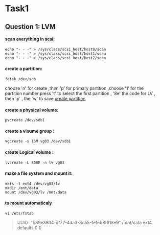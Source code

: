 # Task1


## Question 1: LVM

#### scan everything in scsi:
```
echo "- - -" > /sys/class/scsi_host/host0/scan
echo "- - -" > /sys/class/scsi_host/host1/scan
echo "- - -" > /sys/class/scsi_host/host2/scan
```
#### create a partition:
```
fdisk /dev/sdb
```
choose 'n' for create ,then 'p' for primary partition ,choose '1' for the partition number
press 't' to select the first partition , '8e' the code for LV , then 'p' , the 'w' to save
[create partition](	/assets/images/create-partition.png)
#### create a physical volume:
```
pvcreate /dev/sdb1
```
#### create a vloume group :
```
vgcreate -s 16M vg03 /dev/sdb1
```
#### create Logical volume :
```
lvcreate -L 800M -n lv vg03
```
#### make a file system and mount it:
```
mkfs -t ext4 /dev/vg03/lv
mkdir /mnt/data
mount /dev/vg03/lv /mnt/data
```
#### to mount automaticaly
```
vi /ets/fstab
```
> UUID="589e3804-df77-4da3-8c55-1e1eb8f818e9" /mnt/data  ext4 defaults  0 0






